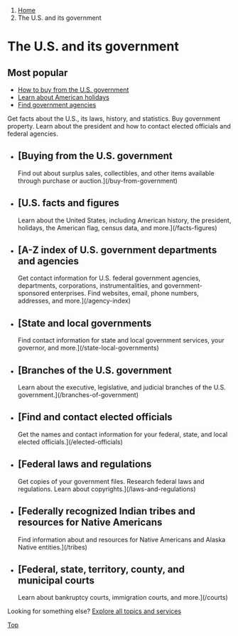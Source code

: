 1. [Home](/)
2. The U.S. and its government

The U.S. and its government
===========================

Most popular
------------

* [How to buy from the U.S. government](/buy-from-government)
* [Learn about American holidays](/holidays)
* [Find government agencies](/agency-index)

Get facts about the U.S., its laws, history, and statistics. Buy government property. Learn about the president and how to contact elected officials and federal agencies.

* [Buying from the U.S. government
  -------------------------------

  Find out about surplus sales, collectibles, and other items available through purchase or auction.](/buy-from-government)
* [U.S. facts and figures
  ----------------------

  Learn about the United States, including American history, the president, holidays, the American flag, census data, and more.](/facts-figures)
* [A-Z index of U.S. government departments and agencies
  -----------------------------------------------------

  Get contact information for U.S. federal government agencies, departments, corporations, instrumentalities, and government-sponsored enterprises. Find websites, email, phone numbers, addresses, and more.](/agency-index)
* [State and local governments
  ---------------------------

  Find contact information for state and local government services, your governor, and more.](/state-local-governments)
* [Branches of the U.S. government
  -------------------------------

  Learn about the executive, legislative, and judicial branches of the U.S. government.](/branches-of-government)
* [Find and contact elected officials
  ----------------------------------

  Get the names and contact information for your federal, state, and local elected officials.](/elected-officials)
* [Federal laws and regulations
  ----------------------------

  Get copies of your government files. Research federal laws and regulations. Learn about copyrights.](/laws-and-regulations)
* [Federally recognized Indian tribes and resources for Native Americans
  ---------------------------------------------------------------------

  Find information about and resources for Native Americans and Alaska Native entities.](/tribes)
* [Federal, state, territory, county, and municipal courts
  -------------------------------------------------------

  Learn about bankruptcy courts, immigration courts, and more.](/courts)

Looking for something else?
[Explore all topics and services](/#all-topics-header)

[Top](#main-content)